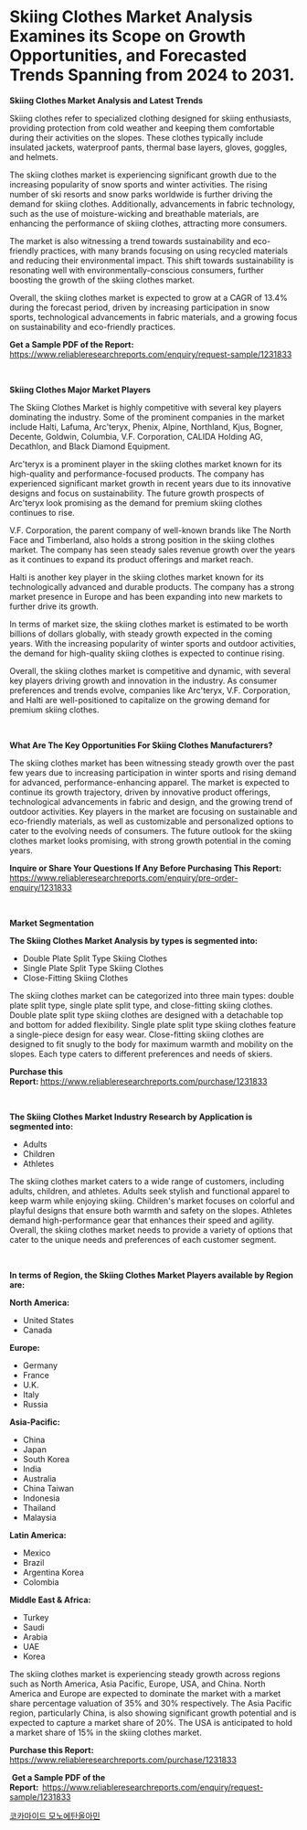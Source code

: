<p><h1>Skiing Clothes Market Analysis Examines its Scope on Growth Opportunities, and Forecasted Trends Spanning from 2024 to 2031.</h1></p><p><strong>Skiing Clothes Market Analysis and Latest Trends</strong></p>
<p><p>Skiing clothes refer to specialized clothing designed for skiing enthusiasts, providing protection from cold weather and keeping them comfortable during their activities on the slopes. These clothes typically include insulated jackets, waterproof pants, thermal base layers, gloves, goggles, and helmets.</p><p>The skiing clothes market is experiencing significant growth due to the increasing popularity of snow sports and winter activities. The rising number of ski resorts and snow parks worldwide is further driving the demand for skiing clothes. Additionally, advancements in fabric technology, such as the use of moisture-wicking and breathable materials, are enhancing the performance of skiing clothes, attracting more consumers.</p><p>The market is also witnessing a trend towards sustainability and eco-friendly practices, with many brands focusing on using recycled materials and reducing their environmental impact. This shift towards sustainability is resonating well with environmentally-conscious consumers, further boosting the growth of the skiing clothes market.</p><p>Overall, the skiing clothes market is expected to grow at a CAGR of 13.4% during the forecast period, driven by increasing participation in snow sports, technological advancements in fabric materials, and a growing focus on sustainability and eco-friendly practices.</p></p>
<p><strong>Get a Sample PDF of the Report:&nbsp;</strong> <a href="https://www.reliableresearchreports.com/enquiry/request-sample/1231833">https://www.reliableresearchreports.com/enquiry/request-sample/1231833</a></p>
<p>&nbsp;</p>
<p><strong>Skiing Clothes Major Market Players</strong></p>
<p><p>The Skiing Clothes Market is highly competitive with several key players dominating the industry. Some of the prominent companies in the market include Halti, Lafuma, Arc'teryx, Phenix, Alpine, Northland, Kjus, Bogner, Decente, Goldwin, Columbia, V.F. Corporation, CALIDA Holding AG, Decathlon, and Black Diamond Equipment.</p><p>Arc'teryx is a prominent player in the skiing clothes market known for its high-quality and performance-focused products. The company has experienced significant market growth in recent years due to its innovative designs and focus on sustainability. The future growth prospects of Arc'teryx look promising as the demand for premium skiing clothes continues to rise.</p><p>V.F. Corporation, the parent company of well-known brands like The North Face and Timberland, also holds a strong position in the skiing clothes market. The company has seen steady sales revenue growth over the years as it continues to expand its product offerings and market reach.</p><p>Halti is another key player in the skiing clothes market known for its technologically advanced and durable products. The company has a strong market presence in Europe and has been expanding into new markets to further drive its growth.</p><p>In terms of market size, the skiing clothes market is estimated to be worth billions of dollars globally, with steady growth expected in the coming years. With the increasing popularity of winter sports and outdoor activities, the demand for high-quality skiing clothes is expected to continue rising.</p><p>Overall, the skiing clothes market is competitive and dynamic, with several key players driving growth and innovation in the industry. As consumer preferences and trends evolve, companies like Arc'teryx, V.F. Corporation, and Halti are well-positioned to capitalize on the growing demand for premium skiing clothes.</p></p>
<p>&nbsp;</p>
<p><strong>What Are The Key Opportunities For Skiing Clothes Manufacturers?</strong></p>
<p><p>The skiing clothes market has been witnessing steady growth over the past few years due to increasing participation in winter sports and rising demand for advanced, performance-enhancing apparel. The market is expected to continue its growth trajectory, driven by innovative product offerings, technological advancements in fabric and design, and the growing trend of outdoor activities. Key players in the market are focusing on sustainable and eco-friendly materials, as well as customizable and personalized options to cater to the evolving needs of consumers. The future outlook for the skiing clothes market looks promising, with strong growth potential in the coming years.</p></p>
<p><strong>Inquire or Share Your Questions If Any Before Purchasing This Report:</strong> <a href="https://www.reliableresearchreports.com/enquiry/pre-order-enquiry/1231833">https://www.reliableresearchreports.com/enquiry/pre-order-enquiry/1231833</a></p>
<p>&nbsp;</p>
<p><strong>Market Segmentation</strong></p>
<p><strong>The Skiing Clothes Market Analysis by types is segmented into:</strong></p>
<p><ul><li>Double Plate Split Type Skiing Clothes</li><li>Single Plate Split Type Skiing Clothes</li><li>Close-Fitting Skiing Clothes</li></ul></p>
<p><p>The skiing clothes market can be categorized into three main types: double plate split type, single plate split type, and close-fitting skiing clothes. Double plate split type skiing clothes are designed with a detachable top and bottom for added flexibility. Single plate split type skiing clothes feature a single-piece design for easy wear. Close-fitting skiing clothes are designed to fit snugly to the body for maximum warmth and mobility on the slopes. Each type caters to different preferences and needs of skiers.</p></p>
<p><strong>Purchase this Report:&nbsp;</strong><a href="https://www.reliableresearchreports.com/purchase/1231833">https://www.reliableresearchreports.com/purchase/1231833</a></p>
<p>&nbsp;</p>
<p><strong>The Skiing Clothes Market Industry Research by Application is segmented into:</strong></p>
<p><ul><li>Adults</li><li>Children</li><li>Athletes</li></ul></p>
<p><p>The skiing clothes market caters to a wide range of customers, including adults, children, and athletes. Adults seek stylish and functional apparel to keep warm while enjoying skiing. Children's market focuses on colorful and playful designs that ensure both warmth and safety on the slopes. Athletes demand high-performance gear that enhances their speed and agility. Overall, the skiing clothes market needs to provide a variety of options that cater to the unique needs and preferences of each customer segment.</p></p>
<p>&nbsp;</p>
<p><strong>In terms of Region, the Skiing Clothes Market Players available by Region are:</strong></p>
<p>
    <p> <strong> North America: </strong>
        <ul>
            <li>United States</li>
            <li>Canada</li>
        </ul>
        </p> 
    <p> <strong> Europe: </strong>
        <ul>
            <li>Germany</li>
            <li>France</li>
            <li>U.K.</li>
            <li>Italy</li>
            <li>Russia</li>
        </ul>
        </p> 
    <p> <strong> Asia-Pacific: </strong>
        <ul>
            <li>China</li>
            <li>Japan</li>
            <li>South Korea</li>
            <li>India</li>
            <li>Australia</li>
            <li>China Taiwan</li>
            <li>Indonesia</li>
            <li>Thailand</li>
            <li>Malaysia</li>
        </ul>
        </p> 
    <p> <strong> Latin America: </strong>
        <ul>
            <li>Mexico</li>
            <li>Brazil</li>
            <li>Argentina Korea</li>
            <li>Colombia</li>
        </ul>
        </p> 
    <p> <strong> Middle East & Africa: </strong>
        <ul>
            <li>Turkey</li>
            <li>Saudi</li>
            <li>Arabia</li>
            <li>UAE</li>
            <li>Korea</li>
        </ul>
    </p>
    </p>
<p><p>The skiing clothes market is experiencing steady growth across regions such as North America, Asia Pacific, Europe, USA, and China. North America and Europe are expected to dominate the market with a market share percentage valuation of 35% and 30% respectively. The Asia Pacific region, particularly China, is also showing significant growth potential and is expected to capture a market share of 20%. The USA is anticipated to hold a market share of 15% in the skiing clothes market.</p></p>
<p><strong>Purchase this Report: </strong><a href="https://www.reliableresearchreports.com/purchase/1231833">https://www.reliableresearchreports.com/purchase/1231833</a></p>
<p>&nbsp;<strong>Get a Sample PDF of the Report:&nbsp;&nbsp;</strong><a href="https://www.reliableresearchreports.com/enquiry/request-sample/1231833">https://www.reliableresearchreports.com/enquiry/request-sample/1231833</a></p>
<p><strong></strong></p>
<p><p><a href="https://github.com/xvz497517413/Market-Research-Report-List-1/blob/main/98827344947.md">코카마이드 모노에탄올아민</a></p></p>